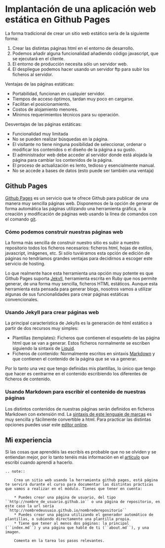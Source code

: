 # Implantación de una aplicación web estática en Github Pages

La forma tradicional de crear un sitio web estático sería de la siguiente forma:

1. Crear las distintas páginas html en el entorno de desarrollo.
2. Podemos añadir alguna funcionalidad añadiendo código javascript, que se ejecutará en el cliente.
3. El entorno de producción necesita sólo un servidor web.
4. El despliegue podemos hacer usando un servidor ftp para subir los ficheros al servidor.

Ventajas de las páginas estáticas:

* Portabilidad, funcionan en cualquier servidor.
* Tiempos de acceso óptimos, tardan muy poco en cargarse.
* Facilitan el posicionamiento.
* Costos de alojamiento menores.
* Mínimos requerimientos técnicos para su operación.

Desventajas de las páginas estáticas:

* Funcionalidad muy limitada
* No se pueden realizar búsquedas en la página.
* El visitante no tiene ninguna posibilidad de seleccionar, ordenar o modificar los contenidos o el diseño de la página a su gusto.
* El administrador web debe acceder al servidor donde está alojada la página para cambiar los contenidos de la página.
* El proceso de actualización es lento, tedioso y esencialmente manual.
* No se accede a bases de datos (esto puede ser también una ventaja)

## Github Pages

[Github Pages](https://pages.github.com/) es un servicio que te ofrece Github para publicar de una manera muy sencilla páginas web. Disponemos de la opción de generar de forma automática las páginas utilizando una herramienta gráfica, o la creación y modificación de páginas web usando la línea de comandos con el comando [git](http://rogerdudler.github.io/git-guide/index.es.html).

### Cómo podemos construir nuestras páginas web

La forma más sencilla de construir nuestro sitio es subir a nuestro repositorio todos los ficheros necesarios: ficheros html, hojas de estilos, javascript, imágenes, etc. Si sólo tuviéramos esta opción de edición de páginas no tendríamos grandes ventajas para decidirnos a escoger este servicio de hosting.

Lo que realmente hace esta herramienta una opción muy potente es que Github Pages suporta [Jekyll](https://jekyllrb.com/), herramienta escrita en Ruby que nos permite generar, de una forma muy sencilla, ficheros HTML estáticos. Aunque esta herramienta esta pensada para generar blogs, nosotros vamos a utilizar algunas de sus funcionalidades para crear páginas estáticas convencionales.

### Usando Jekyll para crear páginas web

La principal característica de Jekylls es la generación de html estático a partir de dos recursos muy simples:

* Plantillas (templates): Ficheros que contienen el esqueleto de las página html que se van a generar. Estos ficheros normalmente se escriben siguiendo la sintaxis de [Liquid](http://wiki.shopify.com/Liquid).
* Ficheros de contenido: Normalmente escritos en sintaxis [Markdown](http://daringfireball.net/projects/markdown/) y que contienen el contenido de la página que se va a generar.

Por lo tanto una vez que tengo definidas mis plantillas, lo único que tengo que hacer es centrarme en  el contenido escribiendo los diferentes de ficheros de contenido.

### Usando Markdown para escribir el contenido de nuestras páginas

Los distintos contenidos de nuestras páginas serán definidos en ficheros Markdown con extensión md. La [sintaxis de este lenguaje de marcas](https://guides.github.com/features/mastering-markdown/) es muy sencilla y fácilmente convertible a html. Para practicar las distintas opciones puedes usar este [editor online](http://www.ctrlshift.net/project/markdowneditor/).

## Mi experiencia

Si las cosas que aprendéis las escribís es probable que no se olviden y se entiendan mejor, por lo tanto tenéis más información en el [artículo](http://www.josedomingo.org/pledin/2017/09/publicar-una-pagina-web-en-github-pages/) que escribí cuando aprendí a hacerlo.

```eval_rst
.. note::

	Crea un sitio web usando la herramienta github pages, está página te servirá durante el curso para documentar las distintas prácticas que vamos a realizar en el módulo. Tienes que tener en cuenta:

	* Puedes crear una página de usuario, del tipo ``http://nombre_de_usuario.github.io`` o una página de repositorio, en este caso la url sería ``http://nombredeusuaio.github.io/nombrederepositorio``
	* Puedes crear una página utilizando el generador automático de plantillas, o subiendo directamente una plantilla propia.
	* Tiene que tener al menos dos páginas: la principal (``index.md``) y una página que hablé de ti (``about.md``), y una imagen.

	Comenta en la tarea los pasos relevantes.
```
